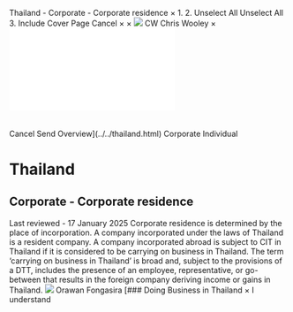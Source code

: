 Thailand - Corporate - Corporate residence
×
1.
2.
Unselect All
Unselect All
3.
Include Cover Page
Cancel
×
×
![](../../-/media/world-wide-tax-summaries/attachments/global---chris-wooley.ashx%3Frev=ac5e5f3223b34096b1afc2a6009c7320&revision=ac5e5f32-23b3-4096-b1af-c2a6009c7320&hash=859B7ADC84DC2CBEC9760E9E6EE7DE6D0A8BFCDF)
CW
Chris Wooley
×
![](corporate-residence.html)
######
Cancel
Send
Overview](../../thailand.html)
Corporate
Individual
# Thailand
## Corporate - Corporate residence
Last reviewed - 17 January 2025
Corporate residence is determined by the place of incorporation. A company incorporated under the laws of Thailand is a resident company.
A company incorporated abroad is subject to CIT in Thailand if it is considered to be carrying on business in Thailand. The term ‘carrying on business in Thailand’ is broad and, subject to the provisions of a DTT, includes the presence of an employee, representative, or go-between that results in the foreign company deriving income or gains in Thailand.
![](../../-/media/world-wide-tax-summaries/thailandorawan-fongasirathailand--orawan-fongasirajpg20250107101840290.ashx%3Frev=f37ff49ed2a2461ebcfdf15f0214492b&revision=f37ff49e-d2a2-461e-bcfd-f15f0214492b&hash=686EA2CEDB3F490A2EF663067D052BC0972BD36E)
Orawan Fongasira
[### Doing Business in Thailand
×
I understand